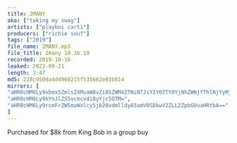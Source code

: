 ```yaml
---
title: 2MANY
aka: ["taking my swag"]
artists: ["playboi carti"]
producers: ["richie souf"]
tags: ["2019"]
file_name: 2MANY.mp3
file_title: 2many 10.16.19
recorded: 2019-10-16
leaked: 2022-09-21
length: 3:47
md5: 228c950da4d4960215f535662e03b814
mirrors: [
"aHR0cHM6Ly9vbmx5ZmlsZXMuaW8vZi85ZWM4ZTNiNTJiY2Y0ZTY0YjNhZWNjYThlNjYyMjExNA==",
"aHR0cHM6Ly9kYnJlZS5vcmcvdi8yYjc5OTM=",
"aHR0cHM6Ly9rcmFrZW5maWxlcy5jb20vdmlldy83amVOSDkwV2ZLL2ZpbGUuaHRtbA=="
]
---
```

Purchased for $8k from King Bob in a group buy
